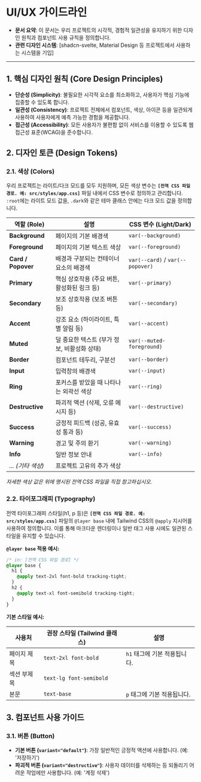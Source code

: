 # UI/UX 가이드라인

* **문서 요약**: 이 문서는 우리 프로젝트의 시각적, 경험적 일관성을 유지하기 위한 디자인 원칙과 컴포넌트 사용 규칙을 정의합니다.
* **관련 디자인 시스템**: [shadcn-svelte, Material Design 등 프로젝트에서 사용하는 시스템을 기입]

---

## 1. 핵심 디자인 원칙 (Core Design Principles)

* **단순성 (Simplicity)**: 불필요한 시각적 요소를 최소화하고, 사용자가 핵심 기능에 집중할 수 있도록 합니다.
* **일관성 (Consistency)**: 프로젝트 전체에서 컴포넌트, 색상, 아이콘 등을 일관되게 사용하여 사용자에게 예측 가능한 경험을 제공합니다.
* **접근성 (Accessibility)**: 모든 사용자가 불편함 없이 서비스를 이용할 수 있도록 웹 접근성 표준(WCAG)을 준수합니다.

## 2. 디자인 토큰 (Design Tokens)

### 2.1. 색상 (Colors)

우리 프로젝트는 라이트/다크 모드를 모두 지원하며, 모든 색상 변수는 **`[전역 CSS 파일 경로. 예: src/styles/app.css]`** 파일 내에서 CSS 변수로 정의하고 관리합니다. `:root`에는 라이트 모드 값을, `.dark`와 같은 테마 클래스 안에는 다크 모드 값을 정의합니다.

| 역할 (Role) | 설명 | CSS 변수 (Light/Dark) |
|---|---|---|
| **Background** | 페이지의 기본 배경색 | `var(--background)` |
| **Foreground** | 페이지의 기본 텍스트 색상 | `var(--foreground)` |
| **Card / Popover**| 배경과 구분되는 컨테이너 요소의 배경색 | `var(--card)` / `var(--popover)` |
| **Primary** | 핵심 상호작용 (주요 버튼, 활성화된 링크 등) | `var(--primary)` |
| **Secondary** | 보조 상호작용 (보조 버튼 등) | `var(--secondary)` |
| **Accent** | 강조 요소 (하이라이트, 특별 알림 등) | `var(--accent)` |
| **Muted** | 덜 중요한 텍스트 (부가 정보, 비활성화 상태) | `var(--muted-foreground)`|
| **Border** | 컴포넌트 테두리, 구분선 | `var(--border)` |
| **Input** | 입력창의 배경색 | `var(--input)` |
| **Ring** | 포커스를 받았을 때 나타나는 외곽선 색상 | `var(--ring)` |
| **Destructive** | 파괴적 액션 (삭제, 오류 메시지 등) | `var(--destructive)` |
| **Success** | 긍정적 피드백 (성공, 유효성 통과 등) | `var(--success)` |
| **Warning** | 경고 및 주의 환기 | `var(--warning)` |
| **Info** | 일반 정보 안내 | `var(--info)` |
| *... (기타 색상)* | 프로젝트 고유의 추가 색상 | |

*자세한 색상 값은 위에 명시된 전역 CSS 파일을 직접 참고하십시오.*

### 2.2. 타이포그래피 (Typography)

전역 타이포그래피 스타일(h1, p 등)은 **`[전역 CSS 파일 경로. 예: src/styles/app.css]`** 파일의 `@layer base` 내에 Tailwind CSS의 `@apply` 지시어를 사용하여 정의합니다. 이를 통해 마크다운 렌더링이나 일반 태그 사용 시에도 일관된 스타일을 유지할 수 있습니다.

**`@layer base` 적용 예시:**

```css
/* in: [전역 CSS 파일 경로] */
@layer base {
  h1 {
    @apply text-2xl font-bold tracking-tight;
  }
  h2 {
    @apply text-xl font-semibold tracking-tight;
  }
}
```

**기본 스타일 예시:**

| 사용처 | 권장 스타일 (Tailwind 클래스) | 설명 |
|---|---|---|
| 페이지 제목 | `text-2xl font-bold` | `h1` 태그에 기본 적용됩니다. |
| 섹션 부제목 | `text-lg font-semibold` | |
| 본문 | `text-base` | `p` 태그에 기본 적용됩니다. |

## 3. 컴포넌트 사용 가이드

### 3.1. 버튼 (Button)

* **기본 버튼 (`variant="default"`)**: 가장 일반적인 긍정적 액션에 사용합니다. (예: '저장하기')
* **파괴적 버튼 (`variant="destructive"`)**: 사용자 데이터를 삭제하는 등 되돌리기 어려운 작업에만 사용합니다. (예: '계정 삭제')
